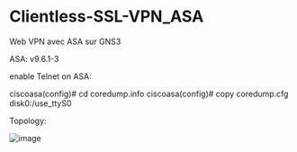 # Clientless-SSL-VPN_ASA
Web VPN avec ASA sur GNS3

ASA: v9.6.1-3

enable Telnet on ASA:

ciscoasa(config)# cd coredump.info
ciscoasa(config)# copy coredump.cfg disk0:/use_ttyS0


Topology: 

![image](https://user-images.githubusercontent.com/68562124/222163626-938f7424-faf6-475c-8ed9-23918fbfc218.png)
